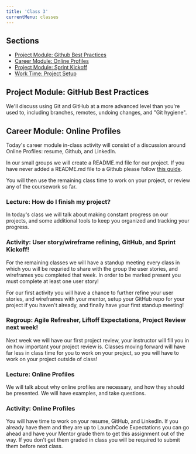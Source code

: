 ```yaml
---
title: 'Class 3'
currentMenu: classes
---
```


## Sections

- [Project Module: Github Best Practices](#project-module-github-best-practices)
- [Career Module: Online Profiles](#career-module-online-profiles)
- [Project Module: Sprint Kickoff](#project-module-sprint-kickoff)
- [Work Time: Project Setup](#project-module-project-setup)

## Project Module: GitHub Best Practices

We'll discuss using Git and GitHub at a more advanced level than you're used to, including branches, remotes, undoing changes, and "Git hygiene".

## Career Module: Online Profiles

Today's career module in-class activity will consist of a discussion around Online Profiles: resume, Github, and LinkedIn.

In our small groups we will create a README.md file for our project. If you have never added a README.md file to a Github please follow [this guide](../../articles/github-readme/).

You will then use the remaining class time to work on your project, or review any of the coursework so far.

### Lecture: How do I finish my project?

In today's class we will talk about making constant progress on our projects, and some additional tools to keep you organized and tracking your progress.

### Activity: User story/wireframe refining, GitHub, and Sprint Kickoff!

For the remaining classes we will have a standup meeting every class in which you will be requried to share with the group the user stories, and wireframes you completed that week. In order to be marked present you must complete at least one user story!

For our first activity you will have a chance to further refine your user stories, and wireframes with your mentor, setup your GitHub repo for your project if you haven't already, and finally have your first standup meeting!

### Regroup: Agile Refresher, Liftoff Expectations, Project Review next week!

Next week we will have our first project review, your instructor will fill you in on how important your project review is. Classes moving forward will have far less in class time for you to work on your project, so you will have to work on your project outside of class!

### Lecture: Online Profiles

We will talk about why online profiles are necessary, and how they should be presented. We will have examples, and take questions.

### Activity: Online Profiles

You will have time to work on your resume, GitHub, and LinkedIn. If you already have them and they are up to LaunchCode Expectations you can go ahead and have your Mentor grade them to get this assignment out of the way. If you don't get them graded in class you will be required to submit them before next class.
